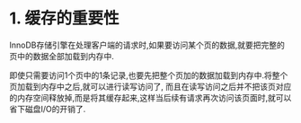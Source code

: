 # 1. 缓存的重要性

InnoDB存储引擎在处理客户端的请求时,如果要访问某个页的数据,就要把完整的页中的数据全部加载到内存中.

即使只需要访问1个页中的1条记录,也要先把整个页加的数据加载到内存中.将整个页加载到内存中之后,就可以进行读写访问了,
而且在读写访问之后并不把该页对应的内存空间释放掉,而是将其缓存起来,这样当后续有请求再次访问该页面时,就可以省下磁盘I/O的开销了.
